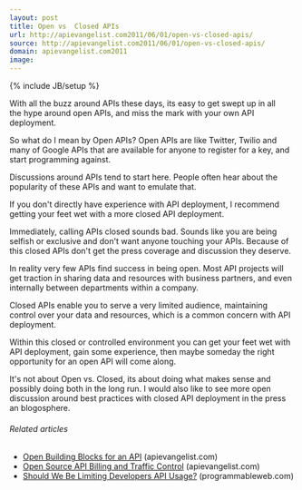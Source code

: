 ```yaml
---
layout: post
title: Open vs  Closed APIs
url: http://apievangelist.com2011/06/01/open-vs-closed-apis/
source: http://apievangelist.com2011/06/01/open-vs-closed-apis/
domain: apievangelist.com2011
image: 
---
```

{% include JB/setup %}
<img style="padding: 15px;" src="http://kinlane-productions.s3.amazonaws.com/api-evangelist/open-closed-sign.jpg" alt="" align="right" />With all the buzz around APIs these days, its easy to get swept up in all the hype around open APIs, and miss the mark with your own API deployment.<p></p>
So what do I mean by Open APIs?   Open APIs are like Twitter, Twilio and many of Google APIs that are available for anyone to register for a key, and start programming against.<p></p>
Discussions around APIs tend to start here.  People often hear about the popularity of these APIs and want to emulate that.<p></p>
If you don't directly have experience with API deployment, I recommend getting your feet wet with a more closed API deployment.<p></p>
Immediately, calling APIs closed sounds bad.  Sounds like you are being selfish or exclusive and don't want anyone touching your APIs.  Because of this closed APIs don't get the press coverage and discussion they deserve.<p></p>
In reality very few APIs find success in being open.  Most API projects will get traction in sharing data and resources with business partners, and even internally between departments within a company.<p></p>
Closed APIs enable you to serve a very limited audience, maintaining control over your data and resources, which is a common concern with API deployment.<p></p>
Within this closed or controlled environment you can get your feet wet with API deployment, gain some experience, then maybe someday the right opportunity for an open API will come along.<p></p>
It's not about Open vs. Closed, its about doing what makes sense and possibly doing both in the long run.  I would also like to see more open discussion around best practices with closed API deployment in the press an blogosphere.
<h6 class="zemanta-related-title" style="font-size: 1em;">Related articles</h6>
<ul class="zemanta-article-ul">
	<li class="zemanta-article-ul-li"><a href="http://blog.apievangelist.com/2011/04/04/open-building-blocks-for-an-api/">Open Building Blocks for an API</a> (apievangelist.com)</li>
	<li class="zemanta-article-ul-li"><a href="http://blog.apievangelist.com/2011/05/21/open-source-api-billing-and-traffic-control/">Open Source API Billing and Traffic Control</a> (apievangelist.com)</li>
	<li class="zemanta-article-ul-li"><a href="http://blog.programmableweb.com/2011/06/01/should-we-be-limiting-developers-api-usage/">Should We Be Limiting Developers API Usage?</a> (programmableweb.com)</li>
</ul>

